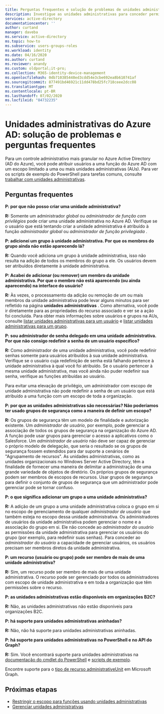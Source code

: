 ```yaml
---
title: Perguntas frequentes e solução de problemas de unidades administrativas-Azure Active Directory | Microsoft Docs
description: Investigue as unidades administrativas para conceder permissões com escopo restrito no Azure Active Directory.
services: active-directory
documentationcenter: ''
author: curtand
manager: daveba
ms.service: active-directory
ms.topic: how-to
ms.subservice: users-groups-roles
ms.workload: identity
ms.date: 04/16/2020
ms.author: curtand
ms.reviewer: anandy
ms.custom: oldportal;it-pro;
ms.collection: M365-identity-device-management
ms.openlocfilehash: 0db710385448ed3cdd54e3cbe692ea8b610741af
ms.sourcegitcommit: 877491bd46921c11dd478bd25fc718ceee2dcc08
ms.translationtype: MT
ms.contentlocale: pt-BR
ms.lasthandoff: 07/02/2020
ms.locfileid: "84732235"
---
```

# <a name="azure-ad-administrative-units-troubleshooting-and-faq"></a>Unidades administrativas do Azure AD: solução de problemas e perguntas frequentes

Para um controle administrativo mais granular no Azure Active Directory (AD do Azure), você pode atribuir usuários a uma função do Azure AD com um escopo limitado a uma ou mais unidades administrativas (AUs). Para ver os scripts de exemplo do PowerShell para tarefas comuns, consulte [trabalhar com unidades administrativas](https://docs.microsoft.com/powershell/azure/active-directory/working-with-administrative-units?view=azureadps-2.0).

## <a name="frequently-asked-questions"></a>Perguntas frequentes

**P: por que não posso criar uma unidade administrativa?**

**R:** Somente um administrador *global* ou *administrador de função com privilégios* pode criar uma unidade administrativa no Azure AD. Verifique se o usuário que está tentando criar a unidade administrativa é atribuído à função *administrador global* ou *administrador de função privilegiada* .

**P: adicionei um grupo à unidade administrativa. Por que os membros do grupo ainda não estão aparecendo lá?**

**R:** Quando você adiciona um grupo à unidade administrativa, isso não resulta na adição de todos os membros do grupo a ele. Os usuários devem ser atribuídos diretamente à unidade administrativa.

**P: Acabei de adicionar (ou remover) um membro da unidade administrativa. Por que o membro não está aparecendo (ou ainda aparecendo) na interface do usuário?**

**R:** Às vezes, o processamento da adição ou remoção de um ou mais membros da unidade administrativa pode levar alguns minutos para ser refletido na página **unidades administrativas** . Como alternativa, você pode ir diretamente para as propriedades do recurso associado e ver se a ação foi concluída. Para obter mais informações sobre usuários e grupos na AUs, consulte [listar unidades administrativas para um usuário](roles-admin-units-add-manage-users.md) e [listar unidades administrativas para um grupo](roles-admin-units-add-manage-groups.md).

**P: sou administrador de senha delegado em uma unidade administrativa. Por que não consigo redefinir a senha de um usuário específico?**

**R:** Como administrador de uma unidade administrativa, você pode redefinir senhas somente para usuários atribuídos à sua unidade administrativa. Verifique se o usuário cuja redefinição de senha está falhando pertence à unidade administrativa à qual você foi atribuído. Se o usuário pertencer à mesma unidade administrativa, mas você ainda não puder redefinir sua senha, verifique as funções atribuídas ao usuário. 

Para evitar uma elevação de privilégio, um administrador com escopo de unidade administrativa não pode redefinir a senha de um usuário que está atribuído a uma função com um escopo de toda a organização.

**P: por que as unidades administrativas são necessárias? Não poderíamos ter usado grupos de segurança como a maneira de definir um escopo?**

**R:** Os grupos de segurança têm um modelo de finalidade e autorização existente. Um *administrador de usuário*, por exemplo, pode gerenciar a associação de todos os grupos de segurança na organização do Azure AD. A função pode usar grupos para gerenciar o acesso a aplicativos como o Salesforce. Um *administrador de usuário* não deve ser capaz de gerenciar o próprio modelo de delegação, que seria o resultado se os grupos de segurança fossem estendidos para dar suporte a cenários de "Agrupamento de recursos". As unidades administrativas, como as unidades organizacionais no Windows Server Active Directory, têm a finalidade de fornecer uma maneira de delimitar a administração de uma grande variedade de objetos de diretório. Os próprios grupos de segurança podem ser membros de escopos de recursos. Usar grupos de segurança para definir o conjunto de grupos de segurança que um administrador pode gerenciar pode se tornar confuso.

**P: o que significa adicionar um grupo a uma unidade administrativa?**

**R:** A adição de um grupo a uma unidade administrativa coloca o grupo em si no escopo de gerenciamento de qualquer *administrador de usuário* que também esteja no escopo dessa unidade administrativa. Os administradores de usuários da unidade administrativa podem gerenciar o nome e a associação do grupo em si. Ele não concede ao *administrador do usuário* as permissões da unidade administrativa para gerenciar os usuários do grupo (por exemplo, para redefinir suas senhas). Para conceder ao *administrador do usuário* a capacidade de gerenciar usuários, os usuários precisam ser membros diretos da unidade administrativa.

**P: um recurso (usuário ou grupo) pode ser membro de mais de uma unidade administrativa?**

**R:** Sim, um recurso pode ser membro de mais de uma unidade administrativa. O recurso pode ser gerenciado por todos os administradores com escopo de unidade administrativa e em toda a organização que têm permissões sobre o recurso.

**P: as unidades administrativas estão disponíveis em organizações B2C?**

**R:** Não, as unidades administrativas não estão disponíveis para organizações B2C.

**P: há suporte para unidades administrativas aninhadas?**

**R:** Não, não há suporte para unidades administrativas aninhadas.

**P: há suporte para unidades administrativas no PowerShell e no API do Graph?**

**R:** Sim. Você encontrará suporte para unidades administrativas na [documentação do cmdlet do PowerShell](https://docs.microsoft.com/powershell/module/Azuread/?view=azureadps-2.0-preview) e [scripts de exemplo](https://docs.microsoft.com/powershell/azure/active-directory/working-with-administrative-units?view=azureadps-2.0-preview). 

Encontre suporte para o [tipo de recurso administrativeUnit](https://developer.microsoft.com/graph/docs/api-reference/beta/resources/administrativeunit) em Microsoft Graph.

## <a name="next-steps"></a>Próximas etapas

- [Restringir o escopo para funções usando unidades administrativas](directory-administrative-units.md)
- [Gerenciar unidades administrativas](roles-admin-units-manage.md)
